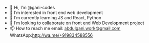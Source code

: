 - 👋 Hi, I’m @gani-codes
- 👀 I’m interested in front end web development
- 🌱 I’m currently learning JS and React, Python
- 💞️ I’m looking to collaborate on front end Web Development project
- 📫 How to reach me email: abdulgani.work@gmail.com
                 WhatsApp:http://wa.me/+919834588556

<!---
gani-codes/gani-codes is a ✨ special ✨ repository because its `README.md` (this file) appears on your GitHub profile.
You can click the Preview link to take a look at your changes.
--->
